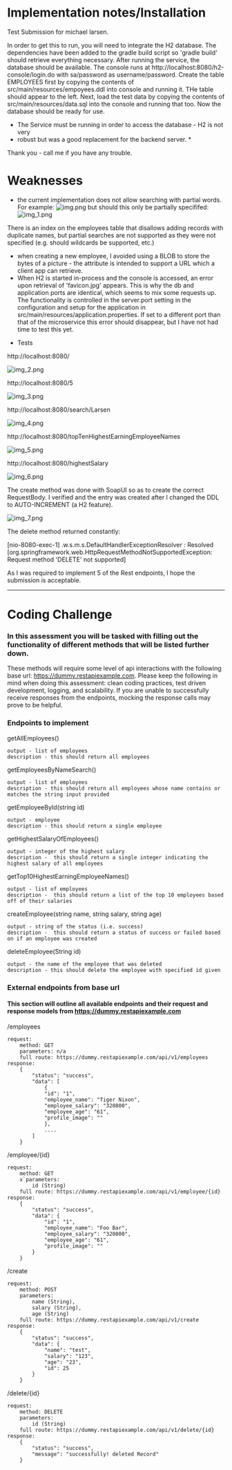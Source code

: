 # Implementation notes/Installation

Test Submission for michael larsen.

In order to get this to run, you will need to integrate the H2 database.
The dependencies have been added to the gradle build script so 'gradle build' 
should retrieve everything necessary. After running the service, the database 
should be available. The console runs at http://localhost:8080/h2-console/login.do 
with sa/password as username/password.  Create the table EMPLOYEES first by copying the contents of src/main/resources/empoyees.ddl into console and running it. THe table should appear to the left. 
Next, load the test data by copying the contents of  src/main/resources/data.sql into
the console and running that too.  Now the database should be ready for use.

* The Service must be running in order to access the database - H2 is not very 
* robust but was a good replacement for the backend server. *

Thank you - call me if you have any trouble. 

# Weaknesses

- the current implementation does not allow searching with partial words. 
For example:
![img.png](img.png)
but should this only be partially specififed:
![img_1.png](img_1.png)

There is an index on the employees table that disallows adding records with 
duplicate names, but partial searches are not supported as they were not specified
  (e.g. should wildcards be supported, etc.)
- when creating a new employee, I avoided using a BLOB to store the bytes of a picture -
the attribute is intended to support a URL which a client app can retrieve. 
- When H2 is started in-process and the console is accessed, an error upon retrieval of 
'favicon.jpg' appears. This is why the db and application ports are identical, which 
seems to mix some requests up. The functionality is controlled in the server.port setting 
in the configuration and setup for the application in src/main/resources/application.properties.
If set to a different port than that of the microservice this error should disappear, but 
I have not had time to test this yet. 

* Tests

http://localhost:8080/

![img_2.png](img_2.png)

http://localhost:8080/5

![img_3.png](img_3.png)

http://localhost:8080/search/Larsen

![img_4.png](img_4.png)

http://localhost:8080/topTenHighestEarningEmployeeNames

![img_5.png](img_5.png)

http://localhost:8080/highestSalary

![img_6.png](img_6.png)

The create method was done with SoapUI so as to create the correct RequestBody.
I verified and the entry was created after I changed the DDL to AUTO-INCREMENT (a H2 feature).

![img_7.png](img_7.png)

The delete method returned constantly:

[nio-8080-exec-1] .w.s.m.s.DefaultHandlerExceptionResolver : Resolved [org.springframework.web.HttpRequestMethodNotSupportedException: Request method 'DELETE' not supported]

As I was required to implement 5 of the Rest endpoints, I hope the submission is acceptable.

---------------------------------
# Coding Challenge

### In this assessment you will be tasked with filling out the functionality of different methods that will be listed further down.
These methods will require some level of api interactions with the following base url: https://dummy.restapiexample.com.
Please keep the following in mind when doing this assessment: clean coding practices, test driven development, logging, and scalability.
If you are unable to successfully receive responses from the endpoints, mocking the response calls may prove to be helpful.

### Endpoints to implement

getAllEmployees()

    output - list of employees
    description - this should return all employees

getEmployeesByNameSearch()

    output - list of employees
    description - this should return all employees whose name contains or matches the string input provided

getEmployeeById(string id)

    output - employee
    description - this should return a single employee

getHighestSalaryOfEmployees()

    output - integer of the highest salary
    description -  this should return a single integer indicating the highest salary of all employees

getTop10HighestEarningEmployeeNames()

    output - list of employees
    description -  this should return a list of the top 10 employees based off of their salaries

createEmployee(string name, string salary, string age)

    output - string of the status (i.e. success)
    description -  this should return a status of success or failed based on if an employee was created

deleteEmployee(String id)

    output - the name of the employee that was deleted
    description - this should delete the employee with specified id given

### External endpoints from base url
#### This section will outline all available endpoints and their request and response models from https://dummy.restapiexample.com
/employees

    request:
        method: GET
        parameters: n/a
        full route: https://dummy.restapiexample.com/api/v1/employees
    response:
        {
            "status": "success",
            "data": [
                {
                "id": "1",
                "employee_name": "Tiger Nixon",
                "employee_salary": "320800",
                "employee_age": "61",
                "profile_image": ""
                },
                ....
            ]
        }

/employee/{id}

    request:
        method: GET
        x`parameters: 
            id (String)
        full route: https://dummy.restapiexample.com/api/v1/employee/{id}
    response: 
        {
            "status": "success",
            "data": {
                "id": "1",
                "employee_name": "Foo Bar",
                "employee_salary": "320800",
                "employee_age": "61",
                "profile_image": ""
            }
        }

/create

    request:
        method: POST
        parameters: 
            name (String),
            salary (String),
            age (String)
        full route: https://dummy.restapiexample.com/api/v1/create
    response:
        {
            "status": "success",
            "data": {
                "name": "test",
                "salary": "123",
                "age": "23",
                "id": 25
            }
        }

/delete/{id}

    request:
        method: DELETE
        parameters:
            id (String)
        full route: https://dummy.restapiexample.com/api/v1/delete/{id}
    response:
        {
            "status": "success",
            "message": "successfully! deleted Record"
        }

